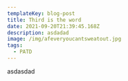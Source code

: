 ```yaml
---
templateKey: blog-post
title: Third is the word
date: 2021-09-20T21:39:45.168Z
description: asdadad
image: /img/afeveryoucantsweatout.jpg
tags:
  - PATD
---
```

asdasdad
